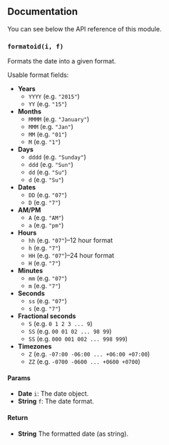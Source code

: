 ## Documentation

You can see below the API reference of this module.

### `formatoid(i, f)`
Formats the date into a given format.

Usable format fields:

 - **Years**
     - `YYYY` (e.g. `"2015"`)
     - `YY` (e.g. `"15"`)
 - **Months**
     - `MMMM` (e.g. `"January"`)
     - `MMM` (e.g. `"Jan"`)
     - `MM` (e.g. `"01"`)
     - `M` (e.g. `"1"`)
 - **Days**
     - `dddd` (e.g. `"Sunday"`)
     - `ddd` (e.g. `"Sun"`)
     - `dd` (e.g. `"Su"`)
     - `d` (e.g. `"Su"`)
 - **Dates**
     - `DD` (e.g. `"07"`)
     - `D` (e.g. `"7"`)
 - **AM/PM**
     - `A` (e.g. `"AM"`)
     - `a` (e.g. `"pm"`)
 - **Hours**
     - `hh` (e.g. `"07"`)–12 hour format
     - `h` (e.g. `"7"`)
     - `HH` (e.g. `"07"`)–24 hour format
     - `H` (e.g. `"7"`)
 - **Minutes**
     - `mm` (e.g. `"07"`)
     - `m` (e.g. `"7"`)
 - **Seconds**
     - `ss` (e.g. `"07"`)
     - `s` (e.g. `"7"`)
 - **Fractional seconds**
     - `S` (e.g. `0 1 2 3 ... 9`)
     - `SS` (e.g. `00 01 02 ... 98 99`)
     - `SS` (e.g. `000 001 002 ... 998 999`)
 - **Timezones**
     - `Z` (e.g. `-07:00 -06:00 ... +06:00 +07:00`)
     - `ZZ` (e.g. `-0700 -0600 ... +0600 +0700`)

#### Params
- **Date** `i`: The date object.
- **String** `f`: The date format.

#### Return
- **String** The formatted date (as string).

